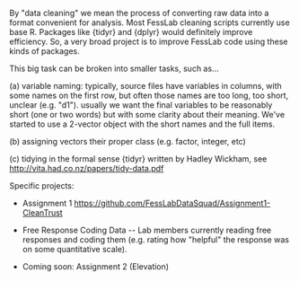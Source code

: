 By "data cleaning" we mean the process of converting raw data into a format convenient for analysis. Most FessLab cleaning scripts currently use base R. Packages like {tidyr} and {dplyr} would definitely improve efficiency. So, a very broad project is to improve FessLab code using these kinds of packages. 


This big task can be broken into smaller tasks, such as...

 (a) variable naming: typically, source files have variables in columns, with some names on the first row, but often those names are too long, too short, unclear (e.g. "d1"). usually we want the final variables to be reasonably short (one or two words) but with some clarity about their meaning. We've started to use a 2-vector object with the short names and the full items.
 
 (b) assigning vectors their proper class (e.g. factor, integer, etc)
 
 (c) tidying in the formal sense
 {tidyr} written by Hadley Wickham, see http://vita.had.co.nz/papers/tidy-data.pdf
 
 
 Specific projects:
 -  Assignment 1  https://github.com/FessLabDataSquad/Assignment1-CleanTrust
 
 -  Free Response Coding Data -- Lab members currently reading free responses and coding them (e.g. rating how "helpful" the response was on some quantitative scale). 
 
 - Coming soon: Assignment 2 (Elevation)
